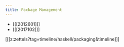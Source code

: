 ```yaml
---
title: Package Management
---
```


* [[[2012601]]]
* [[[2017102]]]

[[[z:zettels?tag=timeline/haskell/packaging&timeline]]]